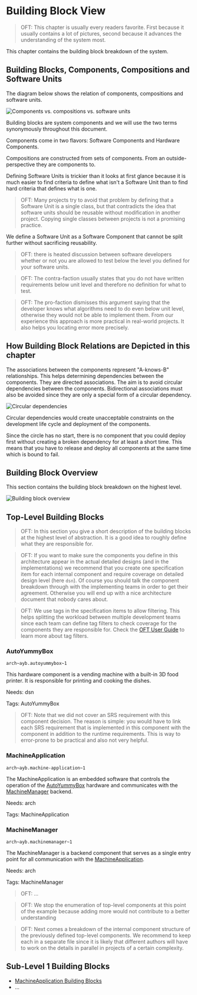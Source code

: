 <!--
  #%L
  OpenFastTrace
  %%
  Copyright (C) 2018 itsallcode.org
  %%
  This document is based on https://arc42.org by Dr. G. Starke & Dr. P. Hruschka
  with modifications and additions from itsallcode.org, licensed under CC-BY-SA 4.0
  #L%
  -->

# Building Block View

> OFT: This chapter is usually every readers favorite. First because it usually contains a lot of pictures, second because it advances the understanding of the system most.

This chapter contains the building block breakdown of the system.

## Building Blocks, Components, Compositions and Software Units

The diagram below shows the relation of components, compositions and software units.

![Components vs. compositions vs. software units](uml/component/comp_units_components_and_compositions.svg "Components vs. compositions vs. software units")

Building blocks are system components and we will use the two terms synonymously throughout this document.

Components come in two flavors: Software Components and Hardware Components.

Compositions are constructed from sets of components. From an outside-perspective they are components to.

Defining Software Units is trickier than it looks at first glance because it is much easier to find criteria to define what isn't a Software Unit than to find hard criteria that defines what is one.

> OFT: Many projects try to avoid that problem by defining that a Software Unit is a single class, but that contradicts the idea that software units should be reusable without modification in another project. Copying single classes between projects is not a promising practice.

We define a Software Unit as a Software Component that cannot be split further without sacrificing reusability.

> OFT: there is heated discussion between software developers whether or not you are allowed to test below the level you defined for your software units.

> OFT: The contra-faction usually states that you do not have written requirements below unit level and therefore no definition for what to test.

> OFT: The pro-faction dismisses this argument saying that the developer knows what algorithms need to do even below unit level, otherwise they would not be able to implement them. From our experience this approach is more practical in real-world projects. It also helps you locating error more precisely.

## How Building Block Relations are Depicted in this chapter

The associations between the components represent "A-knows-B" relationships. This helps determining dependencies between the components. They are directed associations. The aim is to avoid circular dependencies between the components. Bidirectional associations must also be avoided since they are only a special form of a circular dependency.

![Circular dependencies](uml/component/comp_circular_dependencies.svg "Circular dependencies")

Circular dependencies would create unacceptable constraints on the development life cycle and deployment of the components.

Since the circle has no start, there is no component that you could deploy first without creating a broken dependency for at least a short time. This means that you have to release and deploy all components at the same time which is bound to fail.   

## Building Block Overview

This section contains the building block breakdown on the highest level.

![Building block overview](uml/component/comp_overview.svg "Building block overview")

## Top-Level Building Blocks

> OFT: In this section you give a short description of the building blocks at the highest level of abstraction. It is a good idea to roughly define what they are responsible for.

> OFT: If you want to make sure the components you define in this architecture appear in the actual detailed designs (and in the implementations) we recommend that you create one specification item for each internal component and require coverage on detailed design level (here `dsn`). Of course you should talk the component breakdown through with the implementing teams in order to get their agreement. Otherwise you will end up with a nice architecture document that nobody cares about.

> OFT: We use tags in the specification items to allow filtering. This helps splitting the workload between multiple development teams since each team can define tag filters to check coverage for the components they are responsible for. Check the [OFT User Guide](https://github.com/itsallcode/openfasttrace/blob/master/doc/user_guide.md) to learn more about tag filters.

### AutoYummyBox
`arch~ayb.autoyummybox~1`

This hardware component is a vending machine with a built-in 3D food printer. It is responsible for printing and cooking the dishes.

Needs: dsn

Tags: AutoYummyBox

> OFT: Note that we did not cover an SRS requirement with this component decision. The reason is simple: you would have to link each SRS requirement that is implemented in this component with the component in addition to the runtime requirements. This is way to error-prone to be practical and also not very helpful.

### MachineApplication
`arch~ayb.machine-application~1`

The MachineApplication is an embedded software that controls the operation of the [AutoYummyBox](#autoyummybox) hardware and communicates with the [MachineManager](#machinemanager) backend.

Needs: arch

Tags: MachineApplication

### MachineManager
`arch~ayb.machinemanager~1`

The MachineManager is a backend component that serves as a single entry point for all communication with the [MachineApplication](#machineapplication).

Needs: arch

Tags: MachineManager

> OFT: ...

> OFT: We stop the enumeration of top-level components at this point of the example because adding more would not contribute to a better understanding

> OFT: Next comes a breakdown of the internal component structure of the previously defined top-level components. We recommend to keep each in a separate file since it is likely that different authors will have to work on the details in parallel in projects of a certain complexity.

## Sub-Level 1 Building Blocks

* [MachineApplication Building Blocks](building_blocks/MachineApplication.md)
* ...
